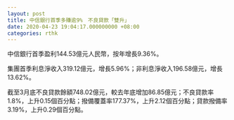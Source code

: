 ```yaml
---
layout: post
title: 中信銀行首季多賺逾9%　不良貸款「雙升」
date: 2020-04-23 19:04:17.000000000 +08:00
categories: rthk
---
```


中信銀行首季盈利144.53億元人民幣，按年增長9.36%。

集團首季利息淨收入319.12億元，增長5.96%；非利息淨收入196.58億元，增長13.62%。

截至3月底不良貸款餘額748.02億元，較去年底增加86.85億元；不良貸款率1.8%，上升0.15個百分點；撥備覆蓋率177.37%，上升2.12個百分點；貸款撥備率3.19%，上升0.29個百分點。
